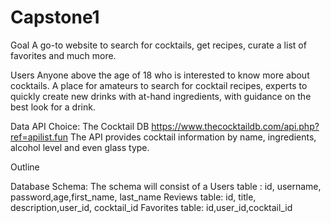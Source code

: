 # Capstone1

Goal
A go-to website to search for cocktails, get recipes, curate a list of favorites and much more.

Users 
Anyone above the age of 18 who is  interested to know more about cocktails. A place for amateurs to search for cocktail recipes, experts to quickly create new drinks with at-hand ingredients, with guidance on the best look for a drink.

Data
API Choice: The Cocktail DB
https://www.thecocktaildb.com/api.php?ref=apilist.fun
The API provides cocktail information by name, ingredients, alcohol level and even glass type.

Outline

Database Schema:
The schema will consist of a 
Users  table : id, username, password,age,first_name, last_name
Reviews table: id, title, description,user_id, cocktail_id
Favorites table: id,user_id,cocktail_id


